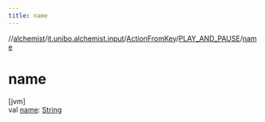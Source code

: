 ```yaml
---
title: name
---
```

//[alchemist](../../../../index.html)/[it.unibo.alchemist.input](../../index.html)/[ActionFromKey](../index.html)/[PLAY_AND_PAUSE](index.html)/[name](name.html)



# name



[jvm]\
val [name](name.html): [String](https://kotlinlang.org/api/latest/jvm/stdlib/kotlin/-string/index.html)




